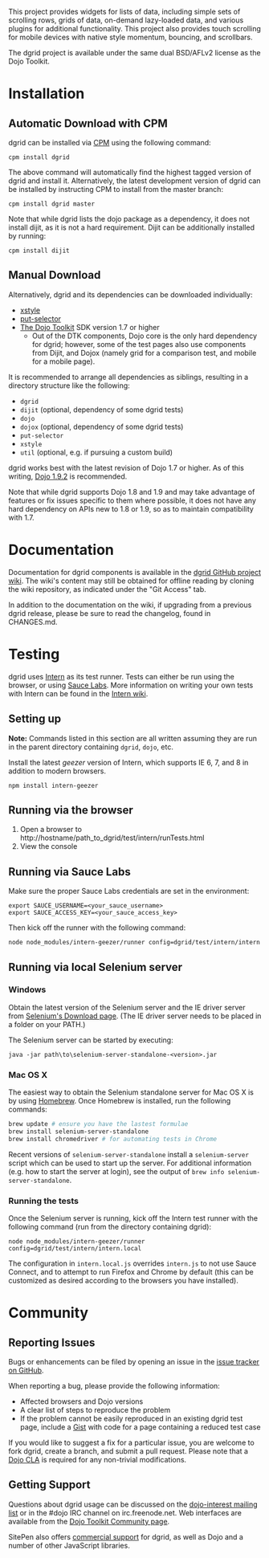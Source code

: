 This project provides widgets for lists of data, including simple sets of scrolling rows,
grids of data, on-demand lazy-loaded data, and various plugins for additional functionality. 
This project also provides touch scrolling for mobile devices with native style
momentum, bouncing, and scrollbars.

The dgrid project is available under the same dual BSD/AFLv2 license as the Dojo Toolkit.

# Installation

## Automatic Download with CPM

dgrid can be installed via [CPM](https://github.com/kriszyp/cpm)
using the following command:

    cpm install dgrid

The above command will automatically find the highest tagged version of dgrid and
install it.  Alternatively, the latest development version of dgrid can be
installed by instructing CPM to install from the master branch:

    cpm install dgrid master

Note that while dgrid lists the dojo package as a dependency, it does not install
dijit, as it is not a hard requirement.  Dijit can be additionally installed by
running:

    cpm install dijit

## Manual Download

Alternatively, dgrid and its dependencies can be downloaded individually:

* [xstyle](https://github.com/kriszyp/xstyle)
* [put-selector](https://github.com/kriszyp/put-selector)
* [The Dojo Toolkit](http://dojotoolkit.org) SDK version 1.7 or higher
    * Out of the DTK components, Dojo core is the only hard dependency for dgrid;
      however, some of the test pages also use components from Dijit, and
      Dojox (namely grid for a comparison test, and mobile for a mobile page).

It is recommended to arrange all dependencies as siblings, resulting in a
directory structure like the following:

* `dgrid`
* `dijit` (optional, dependency of some dgrid tests)
* `dojo`
* `dojox` (optional, dependency of some dgrid tests)
* `put-selector`
* `xstyle`
* `util` (optional, e.g. if pursuing a custom build)

dgrid works best with the latest revision of Dojo 1.7 or higher.  As of this
writing, [Dojo 1.9.2](http://download.dojotoolkit.org/release-1.9.2/) is
recommended.

Note that while dgrid supports Dojo 1.8 and 1.9 and may take advantage of features
or fix issues specific to them where possible, it does not have any hard dependency
on APIs new to 1.8 or 1.9, so as to maintain compatibility with 1.7.

# Documentation

Documentation for dgrid components is available in the
[dgrid GitHub project wiki](https://github.com/SitePen/dgrid/wiki).
The wiki's content may still be obtained for offline reading by cloning
the wiki repository, as indicated under the "Git Access" tab.

In addition to the documentation on the wiki, if upgrading from a previous
dgrid release, please be sure to read the changelog, found in CHANGES.md.

# Testing

dgrid uses [Intern](http://theintern.io/) as its test runner. Tests can
either be run using the browser, or using [Sauce Labs](https://saucelabs.com/).
More information on writing your own tests with Intern can be found in the
[Intern wiki](https://github.com/theintern/intern/wiki). 

## Setting up

**Note:** Commands listed in this section are all written assuming they are
run in the parent directory containing `dgrid`, `dojo`, etc.

Install the latest *geezer* version of Intern, which supports IE 6, 7, and 8
in addition to modern browsers.

```
npm install intern-geezer
```

## Running via the browser

1. Open a browser to http://hostname/path_to_dgrid/test/intern/runTests.html
2. View the console

## Running via Sauce Labs

Make sure the proper Sauce Labs credentials are set in the environment:

```
export SAUCE_USERNAME=<your_sauce_username>
export SAUCE_ACCESS_KEY=<your_sauce_access_key>
```

Then kick off the runner with the following command:

```
node node_modules/intern-geezer/runner config=dgrid/test/intern/intern
```

## Running via local Selenium server

### Windows

Obtain the latest version of the Selenium server and the IE driver server from
[Selenium's Download page](http://docs.seleniumhq.org/download/).  (The IE driver server needs to be
placed in a folder on your PATH.)

The Selenium server can be started by executing:

```
java -jar path\to\selenium-server-standalone-<version>.jar
```

### Mac OS X

The easiest way to obtain the Selenium standalone server for Mac OS X is by
using [Homebrew](http://brew.sh/).  Once Homebrew is installed, run the following
commands:

```sh
brew update # ensure you have the lastest formulae
brew install selenium-server-standalone
brew install chromedriver # for automating tests in Chrome
```

Recent versions of `selenium-server-standalone` install a `selenium-server`
script which can be used to start up the server.  For additional information
(e.g. how to start the server at login), see the output of
`brew info selenium-server-standalone`.

### Running the tests

Once the Selenium server is running, kick off the Intern test runner with the
following command (run from the directory containing dgrid):

```
node node_modules/intern-geezer/runner config=dgrid/test/intern/intern.local
```

The configuration in `intern.local.js` overrides `intern.js` to not use
Sauce Connect, and to attempt to run Firefox and Chrome by default (this can
be customized as desired according to the browsers you have installed).

# Community

## Reporting Issues

Bugs or enhancements can be filed by opening an issue in the
[issue tracker on GitHub](https://github.com/SitePen/dgrid/issues?state=open).

When reporting a bug, please provide the following information:

* Affected browsers and Dojo versions
* A clear list of steps to reproduce the problem
* If the problem cannot be easily reproduced in an existing dgrid test page,
  include a [Gist](https://gist.github.com/) with code for a page containing a
  reduced test case

If you would like to suggest a fix for a particular issue, you are welcome to
fork dgrid, create a branch, and submit a pull request.  Please note that a
[Dojo CLA](http://www.dojofoundation.org/about/cla) is required for any
non-trivial modifications.

## Getting Support

Questions about dgrid usage can be discussed on the
[dojo-interest mailing list](http://mail.dojotoolkit.org/mailman/listinfo/dojo-interest)
or in the #dojo IRC channel on irc.freenode.net. Web interfaces are available
from the [Dojo Toolkit Community page](https://dojotoolkit.org/community/).

SitePen also offers [commercial support](https://www.sitepen.com/support/)
for dgrid, as well as Dojo and a number of other JavaScript libraries.